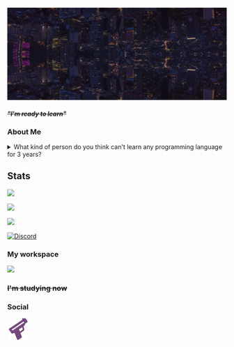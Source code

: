 [![Header](./Background.png)](https://guns.lol/ghfakegh1337) 


#### ~~*"I'm ready to learn"*~~

### About Me

<details><summary>What kind of person do you think can't learn any programming language for 3 years?</summary>That's me. 😢</details>

## Stats
![](https://komarev.com/ghpvc/?username=ghfakegh1337&color=red&style=for-the-badge)

[![](https://github-readme-stats.vercel.app/api/top-langs/?username=ghfakegh1337&title_color=7433FF&icon_color=bb2acf&text_color=b3b3ff&bg_color=0,000000,130F40&hide_border=true&layout=compact&hide=batchfile,c#)]()

[![](https://github-readme-stats.vercel.app/api?username=ghfakegh1337&show_icons=true&show_icons=true&title_color=7433FF&icon_color=bb2acf&text_color=b3b3ff&bg_color=0,000000,130F40&hide_border=true)]()

<a href="https://discord.c99.nl/widget/theme-1/1216658270538698814.png">
  <img src="https://discord.c99.nl/widget/theme-1/1216658270538698814.png" alt="Discord" />
</a>

### My workspace

![](https://skillicons.dev/icons?i=windows,linux)

### ~~I'm studying now~~

### Social
[![Guns.lol](./gunslol.png)](https://guns.lol/ghfakegh1337)
